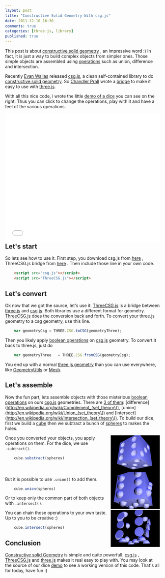 ```yaml
---
layout: post
title: "Constructive Solid Geometry With csg.js"
date: 2011-12-10 16:30
comments: true
categories: [three.js, library]
published: true
---
```


This post is about
[constructive solid geometry](http://en.wikipedia.org/wiki/Constructive_solid_geometry)
, an impressive word :)
In fact, it is just a way to build complex objects from simpler ones.
Those simple objects are assembled using
[operations](http://en.wikipedia.org/wiki/Algebra_of_sets)
such as union, difference and intersection.

Recently
[Evan Wallas](http://madebyevan.com/)
released
[csg.js](http://evanw.github.com/csg.js/),
a clean self-contained library to do 
[constructive solid geometry](http://en.wikipedia.org/wiki/Constructive_solid_geometry).
So [Chandler Prall](http://chandler.prallfamily.com/)
wrote a
[bridge](http://chandler.prallfamily.com/2011/12/constructive-solid-geometry-with-three-js/)
to make it easy to use with
[three.js](https://github.com/mrdoob/three.js/).

With all this nice code, i wrote the little
[demo of a dice](/data/constructive-solid-geometry-with-csg-js/)
you can see on the right. Thus you can click to change the operations, play
with it and have a feel of the various operations.

<!-- more -->

<iframe src="/data/constructive-solid-geometry-with-csg-js/"
	width="100%" height="420" frameborder="0" style="float: right; margin-left: 1em;">
</iframe>


## Let's start

So lets see how to use it. First step, you download
csg.js from
[here](http://evanw.github.com/csg.js/)
, ThreeCSG.js bridge from
[here](http://chandler.prallfamily.com/labs/three/csg/ThreeCSG.js)
. Then include those line in your own code.

```html
	<script src="csg.js"></script>
	<script src="ThreeCSG.js"></script>
```

## Let's convert

Ok now that we got the source, let's use it.
[ThreeCSG.js](http://chandler.prallfamily.com/2011/12/constructive-solid-geometry-with-three-js/)
is a bridge between
[three.js](https://github.com/mrdoob/three.js/)
and
[csg.js](http://evanw.github.com/csg.js/).
Both libraries use a different format for geometry.
[ThreeCSG.js](http://chandler.prallfamily.com/2011/12/constructive-solid-geometry-with-three-js/)
does the conversion back and forth.
To convert your three.js geometry to a csg geometry, use this line.

```javascript
	var geometryCsg	= THREE.CSG.toCSG(geometryThree);
```

Then you likely apply
[boolean operations](http://en.wikipedia.org/wiki/Algebra_of_sets)
on
[csg.js](http://evanw.github.com/csg.js/) geometry.
To convert it back to three.js, just do


```javascript
	var geometryThree	= THREE.CSG.fromCSG(geometryCsg);
```

You end up with a normal [three.js geometry](https://github.com/mrdoob/three.js/blob/master/src/core/Geometry.js)
than you can use everywhere, like
[GeometryUtils](https://github.com/mrdoob/three.js/blob/master/src/extras/GeometryUtils.js)
or
[Mesh](https://github.com/mrdoob/three.js/blob/master/src/objects/Mesh.js).

## Let's assemble

Now the fun part, lets assemble objects with those misterious 
[boolean operations](http://en.wikipedia.org/wiki/Algebra_of_sets)
on ours
[csg.js](http://evanw.github.com/csg.js/)
geometries.
There are [3 of them](http://en.wikipedia.org/wiki/Constructive_solid_geometry):
[difference](http://en.wikipedia.org/wiki/Complement_(set_theory\)),
[union](http://en.wikipedia.org/wiki/Union_(set_theory\))
and
[intersect](http://en.wikipedia.org/wiki/Intersection_(set_theory\)).
To build our dice, first we build a
[cube](https://github.com/mrdoob/three.js/blob/master/src/extras/geometries/CubeGeometry.js)
then we subtract a bunch of
[spheres](https://github.com/mrdoob/three.js/blob/master/src/extras/geometries/SphereGeometry.js)
to makes the holes.

<img src='/data/constructive-solid-geometry-with-csg-js/images/image-substract-320x240.png' style='float:right;' >

Once you converted your objects, you apply operations on them.
For the dice, we use ```.subtract()```.

```javascript
	cube.substract(spheres)
```

<div style="clear:both;"></div>
<img src='/data/constructive-solid-geometry-with-csg-js/images/image-union-320x240.png' style='float:right;' >

But it is possible to use ```.union()``` to add them.

```javascript
	cube.union(spheres)
```

Or to keep only the common part of both objects with ```.intersect()```.

<img src='/data/constructive-solid-geometry-with-csg-js/images/image-intersect-320x240.png' style='float:right;' >

You can chain those operations to your own taste.
Up to you to be creative :)

```javascript
	cube.intersect(spheres)
```

## Conclusion

[Constructive solid Geometry](http://en.wikipedia.org/wiki/Constructive_solid_geometry)
is simple and quite powerfull.
[csg.js](http://evanw.github.com/csg.js/)
,
[ThreeCSG.js](http://chandler.prallfamily.com/2011/12/constructive-solid-geometry-with-three-js/)
and
[three.js](https://github.com/mrdoob/three.js/)
makes it real easy to play with.
You may look at the source of our dice
[demo](/data/constructive-solid-geometry-with-csg-js/)
to see a working version of this code.
That's all for today, have fun :)